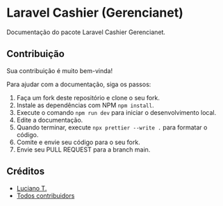 # Laravel Cashier (Gerencianet)

Documentação do pacote Laravel Cashier Gerencianet.

## Contribuição

Sua contribuição é muito bem-vinda!

Para ajudar com a documentação, siga os passos:

1. Faça um fork deste repositório e clone o seu fork.
2. Instale as dependências com NPM `npm install`.
3. Execute o comando `npm run dev` para iniciar o desenvolvimento local.
4. Edite a documentação.
5. Quando terminar, execute `npx prettier --write .` para formatar o código.
6. Comite e envie seu código para o seu fork.
7. Envie seu PULL REQUEST para a branch main.

## Créditos

- [Luciano T.][link-author]
- [Todos contribuidors][link-contributors]

[link-author]: https://github.com/lucianotonet
[link-contributors]: ../../contributors
